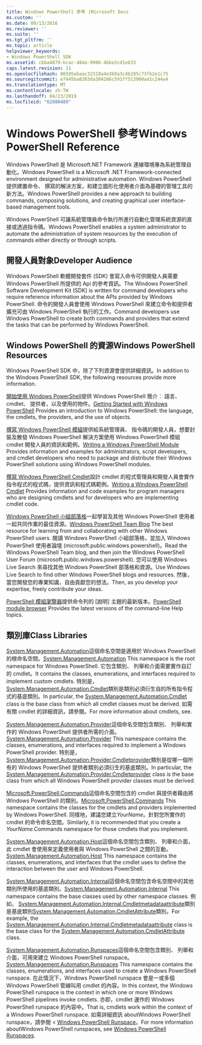 ```yaml
---
title: Windows PowerShell 參考 |Microsoft Docs
ms.custom: ''
ms.date: 09/13/2016
ms.reviewer: ''
ms.suite: ''
ms.tgt_pltfrm: ''
ms.topic: article
helpviewer_keywords:
- Windows PowerShell SDK
ms.assetid: cbba4879-bcac-484a-9906-4bbe2cd1eb33
caps.latest.revision: 11
ms.openlocfilehash: 86595ebaac32318a4e3b9a3c4b295c73fb2e1c75
ms.sourcegitcommit: e7445ba8203da304286c591ff513900ad1c244a4
ms.translationtype: MT
ms.contentlocale: zh-TW
ms.lasthandoff: 04/23/2019
ms.locfileid: "62080489"
---
```

# <a name="windows-powershell-reference"></a><span data-ttu-id="71881-102">Windows PowerShell 參考</span><span class="sxs-lookup"><span data-stu-id="71881-102">Windows PowerShell Reference</span></span>

<span data-ttu-id="71881-103">Windows PowerShell 是 Microsoft.NET Framework 連線環境專為系統管理自動化。</span><span class="sxs-lookup"><span data-stu-id="71881-103">Windows PowerShell is a Microsoft .NET Framework-connected environment designed for administrative automation.</span></span> <span data-ttu-id="71881-104">Windows PowerShell 提供建置命令、 撰寫的解決方案，和建立圖形化使用者介面為基礎的管理工具的新方法。</span><span class="sxs-lookup"><span data-stu-id="71881-104">Windows PowerShell provides a new approach to building commands, composing solutions, and creating graphical user interface-based management tools.</span></span>

<span data-ttu-id="71881-105">Windows PowerShell 可讓系統管理員命令執行所進行自動化管理系統資源的直接或透過指令碼。</span><span class="sxs-lookup"><span data-stu-id="71881-105">Windows PowerShell enables a system administrator to automate the administration of system resources by the execution of commands either directly or through scripts.</span></span>

## <a name="developer-audience"></a><span data-ttu-id="71881-106">開發人員對象</span><span class="sxs-lookup"><span data-stu-id="71881-106">Developer Audience</span></span>

<span data-ttu-id="71881-107">Windows PowerShell 軟體開發套件 (SDK) 會寫入命令可供開發人員需要 Windows PowerShell 所提供的 Api 的參考資訊。</span><span class="sxs-lookup"><span data-stu-id="71881-107">The Windows PowerShell Software Development Kit (SDK) is written for command developers who require reference information about the APIs provided by Windows PowerShell.</span></span> <span data-ttu-id="71881-108">命令的開發人員會使用 Windows PowerShell 來建立命令和提供者擴充可由 Windows PowerShell 執行的工作。</span><span class="sxs-lookup"><span data-stu-id="71881-108">Command developers use Windows PowerShell to create both commands and providers that extend the tasks that can be performed by Windows PowerShell.</span></span>

## <a name="windows-powershell-resources"></a><span data-ttu-id="71881-109">Windows PowerShell 的資源</span><span class="sxs-lookup"><span data-stu-id="71881-109">Windows PowerShell Resources</span></span>

<span data-ttu-id="71881-110">Windows PowerShell SDK 中，除了下列資源會提供詳細資訊。</span><span class="sxs-lookup"><span data-stu-id="71881-110">In addition to the Windows PowerShell SDK, the following resources provide more information.</span></span>

<span data-ttu-id="71881-111">[開始使用 Windows PowerShell](/powershell/scripting/getting-started/getting-started-with-windows-powershell)提供 Windows PowerShell 簡介︰ 語言、 cmdlet、 提供者，以及使用的物件。</span><span class="sxs-lookup"><span data-stu-id="71881-111">[Getting Started with Windows PowerShell](/powershell/scripting/getting-started/getting-started-with-windows-powershell) Provides an introduction to Windows PowerShell: the language, the cmdlets, the providers, and the use of objects.</span></span>

<span data-ttu-id="71881-112">[撰寫 Windows PowerShell 模組](./module/writing-a-windows-powershell-module.md)提供給系統管理員、 指令碼的開發人員，想要封裝及散發 Windows PowerShell 解決方案使用 Windows PowerShell 模組 cmdlet 開發人員的資訊和範例。</span><span class="sxs-lookup"><span data-stu-id="71881-112">[Writing a Windows PowerShell Module](./module/writing-a-windows-powershell-module.md) Provides information and examples for administrators, script developers, and cmdlet developers who need to package and distribute their Windows PowerShell solutions using Windows PowerShell modules.</span></span>

<span data-ttu-id="71881-113">[撰寫 Windows PowerShell Cmdlet](./cmdlet/writing-a-windows-powershell-cmdlet.md)設計 cmdlet 的程式管理員和開發人員會實作指令程式的程式碼，提供資訊和程式碼範例。</span><span class="sxs-lookup"><span data-stu-id="71881-113">[Writing a Windows PowerShell Cmdlet](./cmdlet/writing-a-windows-powershell-cmdlet.md) Provides information and code examples for program managers who are designing cmdlets and for developers who are implementing cmdlet code.</span></span>

<span data-ttu-id="71881-114">[Windows PowerShell 小組部落格](https://blogs.msdn.microsoft.com/PowerShell/)一起學習及其他 Windows PowerShell 使用者一起共同作業的最佳資源。</span><span class="sxs-lookup"><span data-stu-id="71881-114">[Windows PowerShell Team Blog](https://blogs.msdn.microsoft.com/PowerShell/) The best resource for learning from and collaborating with other Windows PowerShell users.</span></span> <span data-ttu-id="71881-115">閱讀 Windows PowerShell 小組部落格，並加入 Windows PowerShell 使用者論壇 (microsoft.public.windows.powershell)。</span><span class="sxs-lookup"><span data-stu-id="71881-115">Read the Windows PowerShell Team blog, and then join the Windows PowerShell User Forum (microsoft.public.windows.powershell).</span></span> <span data-ttu-id="71881-116">您可以使用 Windows Live Search 來尋找其他 Windows PowerShell 部落格和資源。</span><span class="sxs-lookup"><span data-stu-id="71881-116">Use Windows Live Search to find other Windows PowerShell blogs and resources.</span></span> <span data-ttu-id="71881-117">然後，當您開發您的專業知識，自由貢獻您的想法。</span><span class="sxs-lookup"><span data-stu-id="71881-117">Then, as you develop your expertise, freely contribute your ideas.</span></span>

<span data-ttu-id="71881-118">[PowerShell 模組瀏覽器](/powershell/module/)提供命令列的 [說明] 主題的最新版本。</span><span class="sxs-lookup"><span data-stu-id="71881-118">[PowerShell module browser](/powershell/module/) Provides the latest versions of the command-line Help topics.</span></span>

## <a name="class-libraries"></a><span data-ttu-id="71881-119">類別庫</span><span class="sxs-lookup"><span data-stu-id="71881-119">Class Libraries</span></span>

<span data-ttu-id="71881-120">[System.Management.Automation](/dotnet/api/System.Management.Automation)這個命名空間是適用於 Windows PowerShell 的根命名空間。</span><span class="sxs-lookup"><span data-stu-id="71881-120">[System.Management.Automation](/dotnet/api/System.Management.Automation) This namespace is the root namespace for Windows PowerShell.</span></span> <span data-ttu-id="71881-121">它包含類別、 列舉和介面需要實作自訂的 cmdlet。</span><span class="sxs-lookup"><span data-stu-id="71881-121">It contains the classes, enumerations, and interfaces required to implement custom cmdlets.</span></span> <span data-ttu-id="71881-122">特別是， [System.Management.Automation.Cmdlet](/dotnet/api/System.Management.Automation.Cmdlet)類別是類別必須衍生自的所有指令程式的基底類別。</span><span class="sxs-lookup"><span data-stu-id="71881-122">In particular, the [System.Management.Automation.Cmdlet](/dotnet/api/System.Management.Automation.Cmdlet) class is the base class from which all cmdlet classes must be derived.</span></span> <span data-ttu-id="71881-123">如需有關 cmdlet 的詳細資訊，請參閱。</span><span class="sxs-lookup"><span data-stu-id="71881-123">For more information about cmdlets, see.</span></span>

<span data-ttu-id="71881-124">[System.Management.Automation.Provider](/dotnet/api/System.Management.Automation.Provider)這個命名空間包含類別、 列舉和實作的 Windows PowerShell 提供者所需的介面。</span><span class="sxs-lookup"><span data-stu-id="71881-124">[System.Management.Automation.Provider](/dotnet/api/System.Management.Automation.Provider) This namespace contains the classes, enumerations, and interfaces required to implement a Windows PowerShell provider.</span></span> <span data-ttu-id="71881-125">特別是， [System.Management.Automation.Provider.Cmdletprovider](/dotnet/api/System.Management.Automation.Provider.CmdletProvider)類別是從哪一個所有的 Windows PowerShell 提供者類別必須衍生的基底類別。</span><span class="sxs-lookup"><span data-stu-id="71881-125">In particular, the [System.Management.Automation.Provider.Cmdletprovider](/dotnet/api/System.Management.Automation.Provider.CmdletProvider) class is the base class from which all Windows PowerShell provider classes must be derived.</span></span>

<span data-ttu-id="71881-126">[Microsoft.PowerShell.Commands](/dotnet/api/Microsoft.PowerShell.Commands)這個命名空間包含的 cmdlet 與提供者藉由將 Windows PowerShell 的類別。</span><span class="sxs-lookup"><span data-stu-id="71881-126">[Microsoft.PowerShell.Commands](/dotnet/api/Microsoft.PowerShell.Commands) This namespace contains the classes for the cmdlets and providers implemented by Windows PowerShell.</span></span> <span data-ttu-id="71881-127">同樣地，建議您建立*YourName*。針對您所實作的 cmdlet 的命令命名空間。</span><span class="sxs-lookup"><span data-stu-id="71881-127">Similarly, it is recommended that you create a *YourName*.Commands namespace for those cmdlets that you implement.</span></span>

<span data-ttu-id="71881-128">[System.Management.Automation.Host](/dotnet/api/System.Management.Automation.Host)這個命名空間包含類別、 列舉和介面，此 cmdlet 會使用來定義使用者與 Windows PowerShell 之間的互動。</span><span class="sxs-lookup"><span data-stu-id="71881-128">[System.Management.Automation.Host](/dotnet/api/System.Management.Automation.Host) This namespace contains the classes, enumerations, and interfaces that the cmdlet uses to define the interaction between the user and Windows PowerShell.</span></span>

<span data-ttu-id="71881-129">[System.Management.Automation.Internal](/dotnet/api/System.Management.Automation.Internal)這個命名空間包含命名空間中的其他類別所使用的基底類別。</span><span class="sxs-lookup"><span data-stu-id="71881-129">[System.Management.Automation.Internal](/dotnet/api/System.Management.Automation.Internal) This namespace contains the base classes used by other namespace classes.</span></span> <span data-ttu-id="71881-130">例如， [System.Management.Automation.Internal.Cmdletmetadataattribute](/dotnet/api/System.Management.Automation.Internal.CmdletMetadataAttribute)類別是基底類別[System.Management.Automation.CmdletAttribute](/dotnet/api/System.Management.Automation.CmdletAttribute)類別。</span><span class="sxs-lookup"><span data-stu-id="71881-130">For example, the [System.Management.Automation.Internal.Cmdletmetadataattribute](/dotnet/api/System.Management.Automation.Internal.CmdletMetadataAttribute) class is the base class for the [System.Management.Automation.CmdletAttribute](/dotnet/api/System.Management.Automation.CmdletAttribute) class.</span></span>

<span data-ttu-id="71881-131">[System.Management.Automation.Runspaces](/dotnet/api/System.Management.Automation.Runspaces)這個命名空間包含類別、 列舉和介面，可用來建立 Windows PowerShell runspace。</span><span class="sxs-lookup"><span data-stu-id="71881-131">[System.Management.Automation.Runspaces](/dotnet/api/System.Management.Automation.Runspaces) This namespace contains the classes, enumerations, and interfaces used to create a Windows PowerShell runspace.</span></span> <span data-ttu-id="71881-132">在此情況下，Windows PowerShell runspace 會是一或多個 Windows PowerShell 管線叫用 cmdlet 的內容。</span><span class="sxs-lookup"><span data-stu-id="71881-132">In this context, the Windows PowerShell runspace is the context in which one or more Windows PowerShell pipelines invoke cmdlets.</span></span> <span data-ttu-id="71881-133">亦即，cmdlet 運作的 Windows PowerShell runspace 的內容中。</span><span class="sxs-lookup"><span data-stu-id="71881-133">That is, cmdlets work within the context of a Windows PowerShell runspace.</span></span> <span data-ttu-id="71881-134">如需詳細資訊 aboutWindows PowerShell runspace，請參閱 < [Windows PowerShell Runspace](http://msdn.microsoft.com/en-us/a1582cfe-f06d-4aff-adc6-71f49a860ce9)。</span><span class="sxs-lookup"><span data-stu-id="71881-134">For more information aboutWindows PowerShell runspaces, see [Windows PowerShell Runspaces](http://msdn.microsoft.com/en-us/a1582cfe-f06d-4aff-adc6-71f49a860ce9).</span></span>
